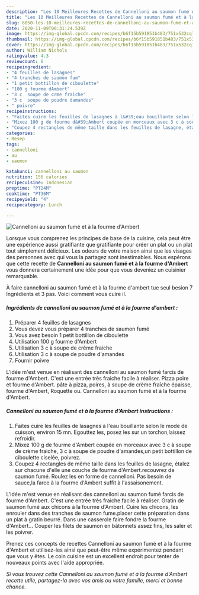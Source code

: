 ```yaml
---
description: "Les 10 Meilleures Recettes de Cannelloni au saumon fumé et à la fourme d&amp;#39;Ambert"
title: "Les 10 Meilleures Recettes de Cannelloni au saumon fumé et à la fourme d&amp;#39;Ambert"
slug: 6050-les-10-meilleures-recettes-de-cannelloni-au-saumon-fume-et-a-la-fourme-d-and-39-ambert
date: 2020-11-09T06:31:24.539Z
image: https://img-global.cpcdn.com/recipes/b6f15b591851b483/751x532cq70/cannelloni-au-saumon-fume-et-a-la-fourme-dambert-photo-principale-de-la-recette.jpg
thumbnail: https://img-global.cpcdn.com/recipes/b6f15b591851b483/751x532cq70/cannelloni-au-saumon-fume-et-a-la-fourme-dambert-photo-principale-de-la-recette.jpg
cover: https://img-global.cpcdn.com/recipes/b6f15b591851b483/751x532cq70/cannelloni-au-saumon-fume-et-a-la-fourme-dambert-photo-principale-de-la-recette.jpg
author: William Nichols
ratingvalue: 4.3
reviewcount: 6
recipeingredient:
- "4 feuilles de lasagnes"
- "4 tranches de saumon fum"
- "1 petit bottillon de ciboulette"
- "100 g fourme dAmbert"
- "3 c  soupe de crme fraiche"
- "3 c  soupe de poudre damandes"
- " poivre"
recipeinstructions:
- "Faites cuire les feuilles de lasagnes à l&#39;eau bouillante selon le mode de cuisson, environ 15 mn. Egouttez les, posez les sur un torchon,laissez refroidir."
- "Mixez 100 g de fourme d&#39;Ambert coupée en morceaux avec 3 c à soupe de crème fraiche, 3 c à soupe de poudre d&#39;amandes,un petit bottillon de ciboulette ciselée, poivrez."
- "Coupez 4 rectangles de même taille dans les feuilles de lasagne, étalez sur chacune d&#39;elle une couche de fourme d&#39;Ambert.recouvrez de saumon fumé. Roulez les en forme de cannelloni. Pas besoin de sauce,la farce à la fourme d&#39;Ambert suffit à l&#39;assaisonement."
categories:
- Resep
tags:
- cannelloni
- au
- saumon

katakunci: cannelloni au saumon 
nutrition: 156 calories
recipecuisine: Indonesian
preptime: "PT24M"
cooktime: "PT36M"
recipeyield: "4"
recipecategory: Lunch

---
```



![Cannelloni au saumon fumé et à la fourme d&#39;Ambert](https://img-global.cpcdn.com/recipes/b6f15b591851b483/751x532cq70/cannelloni-au-saumon-fume-et-a-la-fourme-dambert-photo-principale-de-la-recette.jpg)

Lorsque vous comprenez les principes de base de la cuisine, cela peut être une expérience aussi gratifiante que gratifiante pour créer un plat ou un plat tout simplement délicieux. Les odeurs de votre maison ainsi que les visages des personnes avec qui vous la partagez sont inestimables. Nous espérons que cette recette de <strong> Cannelloni au saumon fumé et à la fourme d&#39;Ambert </strong> vous donnera certainement une idée pour que vous deveniez un cuisinier remarquable.

<!--inarticleads1-->

À faire cannelloni au saumon fumé et à la fourme d&#39;ambert tue seul besion 7 Ingrédients et 3 pas. Voici comment vous cuire il.

##### Ingrédients de cannelloni au saumon fumé et à la fourme d&#39;ambert :

1. Préparer 4 feuilles de lasagnes
1. Vous devez vous préparer 4 tranches de saumon fumé
1. Vous avez besoin 1 petit bottillon de ciboulette
1. Utilisation 100 g fourme d&#39;Ambert
1. Utilisation 3 c à soupe de crème fraiche
1. Utilisation 3 c à soupe de poudre d&#39;amandes
1. Fournir  poivre


L&#39;idée m&#39;est venue en réalisant des cannelloni au saumon fumé farcis de fourme d&#39;Ambert. C&#39;est une entrée très fraiche facile à réaliser. Pizza poire et fourme d&#39;Ambert. pâte à pizza, poires, à soupe de crème fraîche épaisse, fourme d&#39;Ambert, Roquette ou. Cannelloni au saumon fumé et à la fourme d&#39;Ambert. 

<!--inarticleads2-->

##### Cannelloni au saumon fumé et à la fourme d&#39;Ambert instructions :

1. Faites cuire les feuilles de lasagnes à l&#39;eau bouillante selon le mode de cuisson, environ 15 mn. Egouttez les, posez les sur un torchon,laissez refroidir.
1. Mixez 100 g de fourme d&#39;Ambert coupée en morceaux avec 3 c à soupe de crème fraiche, 3 c à soupe de poudre d&#39;amandes,un petit bottillon de ciboulette ciselée, poivrez.
1. Coupez 4 rectangles de même taille dans les feuilles de lasagne, étalez sur chacune d&#39;elle une couche de fourme d&#39;Ambert.recouvrez de saumon fumé. Roulez les en forme de cannelloni. Pas besoin de sauce,la farce à la fourme d&#39;Ambert suffit à l&#39;assaisonement.


L&#39;idée m&#39;est venue en réalisant des cannelloni au saumon fumé farcis de fourme d&#39;Ambert. C&#39;est une entrée très fraiche facile à réaliser. Gratin de saumon fumé aux chicons à la fourme d&#39;Ambert. Cuire les chicons, les enrouler dans des tranches de saumon fume.placer cette préparation dans un plat à gratin beurré. Dans une casserole faire fondre la fourme d&#39;Ambert… Couper les filets de saumon en bâtonnets assez fins, les saler et les poivrer. 

<!--inarticleads1-->

<p>
Prenez ces concepts de recettes Cannelloni au saumon fumé et à la fourme d&#39;Ambert et utilisez-les ainsi que peut-être même expérimentez pendant que vous y êtes. Le coin cuisine est un excellent endroit pour tenter de nouveaux points avec l'aide appropriée.
</p>

<p>
<i>Si vous trouvez cette Cannelloni au saumon fumé et à la fourme d&#39;Ambert recette utile, partagez-la avec vos amis ou votre famille, merci et bonne chance.</i>
</p>
